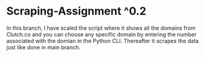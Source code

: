 # Scraping-Assignment ^0.2

In this branch, I have scaled the script where it shows all the domains from Clutch.co and you can choose any specific domain by entering the number associated with the domian in the Python CLI. Thereafter it scrapes the data just like done in main branch.

